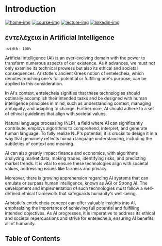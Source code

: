 # Introduction

[![home-img]][home-url]
[![course-img]][course-url]
[![lecture-img]][lecture-url]
[![linkedin-img]][linkedin-url]

[home-img]: https://img.shields.io/badge/www-entelecheia.me-blue
[home-url]: https://entelecheia.me
[course-img]: https://img.shields.io/badge/course-entelecheia.ai-blue
[course-url]: https://course.entelecheia.ai
[lecture-img]: https://img.shields.io/badge/lecture-entelecheia.ai-blue
[lecture-url]: https://lecture.entelecheia.ai
[linkedin-img]: https://img.shields.io/badge/LinkedIn-blue?logo=linkedin
[linkedin-url]: https://www.linkedin.com/in/entelecheia/

## ἐντελέχεια in Artificial Intelligence

```{video} https://assets.entelecheia.cc/video/intro.mp4
:width: 100%
```

Artificial intelligence (AI) is an ever-evolving domain with the power to transform numerous aspects of our existence. As it advances, we must not only examine its technical prowess but also its ethical and societal consequences. Aristotle's ancient Greek notion of entelecheia, which denotes reaching one's full potential or fulfilling one's purpose, can be applied to this consideration.

In AI's context, entelecheia signifies that these technologies should optimally accomplish their intended tasks and be designed with human intelligence principles in mind, such as understanding context, managing ambiguity, and adapting to change. Furthermore, AI should adhere to a set of ethical guidelines that align with societal values.

Natural language processing (NLP), a field where AI can significantly contribute, employs algorithms to comprehend, interpret, and generate human language. To fully realize NLP's potential, it is crucial to design it in a way that genuinely reflects human language understanding, including the subtleties of context and meaning.

AI can also greatly impact finance and economics, with algorithms analyzing market data, making trades, identifying risks, and predicting market trends. It is vital to ensure these technologies align with societal values, addressing issues like fairness and privacy.

Moreover, there is growing apprehension regarding AI systems that can emulate or surpass human intelligence, known as AGI or Strong AI. The development and implementation of such technologies must follow a well-defined ethical framework that safeguards humanity's well-being.

Aristotle's entelecheia concept can offer valuable insights into AI, emphasizing the importance of achieving full potential and fulfilling intended objectives. As AI progresses, it is imperative to address its ethical and societal repercussions and strive for entelecheia, ensuring AI benefits all of humanity.

## Table of Contents

```{tableofcontents}

```

<!-- Links: -->

[hyperfast python template]: https://github.com/entelecheia/hyperfast-python-template
[license-image]: https://img.shields.io/github/license/entelecheia/lecture
[license-url]: https://github.com/entelecheia/lecture/blob/main/LICENSE
[version-image]: https://img.shields.io/github/v/release/entelecheia/lecture?sort=semver
[release-date-image]: https://img.shields.io/github/release-date/entelecheia/lecture
[release-url]: https://github.com/entelecheia/lecture/releases
[conventional-commits-image]: https://img.shields.io/badge/Conventional%20Commits-1.0.0-%23FE5196?logo=conventionalcommits&logoColor=white
[jupyter-book-image]: https://jupyterbook.org/en/stable/_images/badge.svg
[repo-url]: https://github.com/entelecheia/lecture
[pypi-url]: https://pypi.org/project/lecture
[docs-url]: https://lecture.entelecheia.ai
[changelog]: https://github.com/entelecheia/lecture/blob/main/CHANGELOG.md
[contributing guidelines]: https://github.com/entelecheia/lecture/blob/main/CONTRIBUTING.md

<!-- Links: -->
